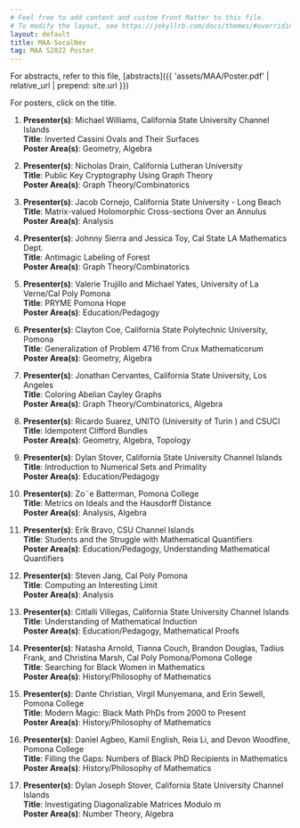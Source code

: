 ```yaml
---
# Feel free to add content and custom Front Matter to this file.
# To modify the layout, see https://jekyllrb.com/docs/themes/#overriding-theme-defaults
layout: default
title: MAA-SocalNev
tag: MAA S2022 Poster
---
```

For abstracts, refer to this file, [abstracts]({{ 'assets/MAA/Poster.pdf' | relative_url | prepend: site.url }})

For posters, click on the title.

1. **Presenter(s)**: Michael Williams, California State University Channel Islands  
**Title**: Inverted Cassini Ovals and Their Surfaces  
**Poster Area(s)**: Geometry, Algebra

1. **Presenter(s)**: Nicholas Drain, California Lutheran University  
**Title**: Public Key Cryptography Using Graph Theory  
**Poster Area(s)**: Graph Theory/Combinatorics

1. **Presenter(s)**: Jacob Cornejo, California State University - Long Beach  
**Title**: Matrix-valued Holomorphic Cross-sections Over an Annulus  
**Poster Area(s)**: Analysis

1. **Presenter(s)**: Johnny Sierra and Jessica Toy, Cal State LA Mathematics Dept.  
**Title**: Antimagic Labeling of Forest  
**Poster Area(s)**: Graph Theory/Combinatorics
 
1. **Presenter(s)**: Valerie Trujillo and Michael Yates, University of La Verne/Cal Poly Pomona  
**Title**: PRYME Pomona Hope  
**Poster Area(s)**: Education/Pedagogy

1. **Presenter(s)**: Clayton Coe, California State Polytechnic University, Pomona  
**Title**: Generalization of Problem 4716 from Crux Mathematicorum  
**Poster Area(s)**: Geometry, Algebra

1. **Presenter(s)**: Jonathan Cervantes, California State University, Los Angeles  
**Title**: Coloring Abelian Cayley Graphs  
**Poster Area(s)**: Graph Theory/Combinatorics, Algebra

1. **Presenter(s)**: Ricardo Suarez, UNITO (University of Turin ) and CSUCI  
**Title**: Idempotent Clifford Bundles  
**Poster Area(s)**: Geometry, Algebra, Topology

1. **Presenter(s)**: Dylan Stover, California State University Channel Islands  
**Title**: Introduction to Numerical Sets and Primality  
**Poster Area(s)**: Education/Pedagogy
 
1. **Presenter(s)**: Zo¨e Batterman, Pomona College  
**Title**: Metrics on Ideals and the Hausdorff Distance  
**Poster Area(s)**: Analysis, Algebra

1. **Presenter(s)**: Erik Bravo, CSU Channel Islands  
**Title**: Students and the Struggle with Mathematical Quantifiers  
**Poster Area(s)**: Education/Pedagogy, Understanding Mathematical Quantifiers

1. **Presenter(s)**: Steven Jang, Cal Poly Pomona  
**Title**: Computing an Interesting Limit  
**Poster Area(s)**: Analysis

1. **Presenter(s)**: Citlalli Villegas, California State University Channel Islands  
**Title**: Understanding of Mathematical Induction  
**Poster Area(s)**: Education/Pedagogy, Mathematical Proofs
 
1. **Presenter(s)**: Natasha Arnold, Tianna Couch, Brandon Douglas, Tadius Frank, and Christina Marsh, Cal Poly Pomona/Pomona College  
**Title**: Searching for Black Women in Mathematics  
**Poster Area(s)**: History/Philosophy of Mathematics

1. **Presenter(s)**: Dante Christian, Virgil Munyemana, and Erin Sewell, Pomona College  
**Title**: Modern Magic: Black Math PhDs from 2000 to Present  
**Poster Area(s)**: History/Philosophy of Mathematics

1. **Presenter(s)**: Daniel Agbeo, Kamil English, Reia Li, and Devon Woodfine, Pomona College  
**Title**: Filling the Gaps: Numbers of Black PhD Recipients in Mathematics  
**Poster Area(s)**: History/Philosophy of Mathematics

1. **Presenter(s)**: Dylan Joseph Stover, California State University Channel Islands  
**Title**: Investigating Diagonalizable Matrices Modulo m  
**Poster Area(s)**: Number Theory, Algebra